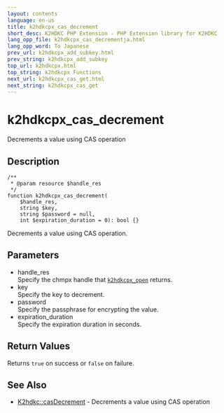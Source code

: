 ```yaml
---
layout: contents
language: en-us
title: k2hdkcpx_cas_decrement
short_desc: K2HDKC PHP Extension - PHP Extension library for K2HDKC
lang_opp_file: k2hdkcpx_cas_decrementja.html
lang_opp_word: To Japanese
prev_url: k2hdkcpx_add_subkey.html
prev_string: k2hdkcpx_add_subkey
top_url: k2hdkcpx.html
top_string: k2hdkcpx Functions
next_url: k2hdkcpx_cas_get.html
next_string: k2hdkcpx_cas_get
---
```


# k2hdkcpx_cas_decrement
Decrements a value using CAS operation

## Description

```
/**
 * @param resource $handle_res
 */
function k2hdkcpx_cas_decrement(
    $handle_res,
    string $key,
    string $password = null,
    int $expiration_duration = 0): bool {}
```

Decrements a value using CAS operation.

## Parameters
- handle_res  
Specify the chmpx handle that [`k2hdkcpx_open`](k2hdkcpx_open.html) returns.
- key  
Specify the key to decrement.
- password  
Specify the passphrase for encrypting the value.
- expiration_duration  
Specify the expiration duration in seconds.


## Return Values
Returns `true` on success or `false` on failure. 

## See Also
- [K2hdkc::casDecrement](k2hdkc_class_casdecrement.html) - Decrements a value using CAS operation

